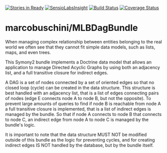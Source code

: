 [![Stories in Ready](https://badge.waffle.io/marcobuschini/MLBDagBundle.png?label=ready&title=Ready)](https://waffle.io/marcobuschini/MLBDagBundle)
[![SensioLabsInsight](https://insight.sensiolabs.com/projects/74c5de39-97be-43bb-a7ca-983629edd476/mini.png)](https://insight.sensiolabs.com/projects/74c5de39-97be-43bb-a7ca-983629edd476)
[![Build Status](https://travis-ci.org/marcobuschini/MLBDagBundle.svg?branch=master)](https://travis-ci.org/marcobuschini/MLBDagBundle)
[![Coverage Status](https://coveralls.io/repos/github/marcobuschini/MLBDagBundle/badge.svg?branch=coveralls)](https://coveralls.io/github/marcobuschini/MLBDagBundle?branch=master)

# marcobuschini/MLBDagBundle

When managing complex relationship between entities belonging to the real world
we often see that they cannot fit simple data models, such as lists, maps, and
even trees.

This Symony2 bundle implements a Doctrine data model that allows an application
to manage Directed Acyclic Graphs by using both an adjacency list, and a full
transitive closure for indirect edges.

A DAG is a set of nodes connected by a set of oriented edges so that no closed
loop (cycle) can be created in the data structure. This structure is best
handled with an adjacency list, that is a list of edges connecting pairs of
nodes (edge E connects node A to node B, but not the opposite). To prevent
large amounts of queries to find if node B is reachable from node A a full
transitive closure is implemented, that is a list of indirect edges is
managed by the bundle. So that if node A connects to node B that connects to
node C, an indirect edge from node A to node C is managed by the bundle's
logic.

It is important to note that the data structure MUST NOT be modified outside
of this bundle as the logic for preventing cycles, and for creating indirect
edges IS NOT handled by the database, but by the bundle itself.
